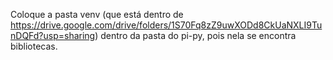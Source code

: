 Coloque a pasta venv (que está dentro de https://drive.google.com/drive/folders/1S70Fq8zZ9uwXODd8CkUaNXLI9TunDQFd?usp=sharing) dentro da pasta do pi-py, pois nela se encontra bibliotecas.
